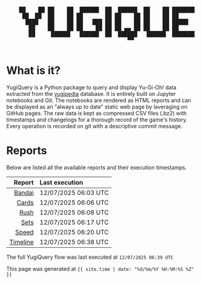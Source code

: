 <div align='center'>
    <pre>
    <br>
    ██    ██ ██    ██  ██████  ██  ██████  ██    ██ ███████ ██████  ██    ██ 
     ██  ██  ██    ██ ██       ██ ██    ██ ██    ██ ██      ██   ██  ██  ██  
      ████   ██    ██ ██   ███ ██ ██    ██ ██    ██ █████   ██████    ████   
       ██    ██    ██ ██    ██ ██ ██ ▄▄ ██ ██    ██ ██      ██   ██    ██    
       ██     ██████   ██████  ██  ██████   ██████  ███████ ██   ██    ██    
                                      ▀▀                                     
    </pre>
</div>

# What is it?

YugiQuery is a Python package to query and display Yu-Gi-Oh! data extracted from the [yugipedia](http://yugipedia.com) database. It is entirely built on Jupyter notebooks and Git. The notebooks are rendered as HTML reports and can be displayed as an "always up to date" static web page by laveraging on GitHub pages. The raw data is kept as compressed CSV files (.bz2) with timestamps and changelogs for a thorough record of the game's history. Every operation is recorded on git with a descriptive commit message. 

# Reports

Below are listed all the available reports and their execution timestamps. 

|                    Report | Last execution       |
| -------------------------:|:-------------------- |
| [Bandai](reports/Bandai.html) | 12/07/2025 06:03 UTC |
| [Cards](reports/Cards.html) | 12/07/2025 06:06 UTC |
| [Rush](reports/Rush.html) | 12/07/2025 06:08 UTC |
| [Sets](reports/Sets.html) | 12/07/2025 06:17 UTC |
| [Speed](reports/Speed.html) | 12/07/2025 06:20 UTC |
| [Timeline](reports/Timeline.html) | 12/07/2025 06:38 UTC |


The full YugiQuery flow was last executed at `12/07/2025 06:39 UTC`

This page was generated at `{{ site.time | date: "%d/%m/%Y %H:%M:%S %Z" }}`
